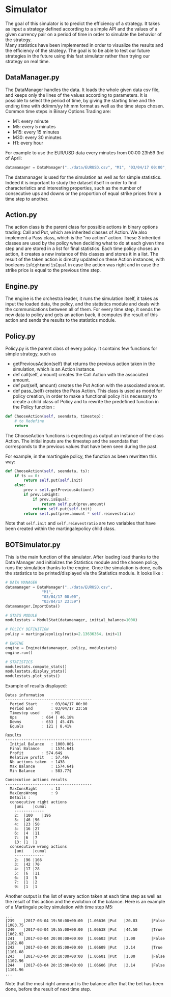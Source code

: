 # Simulator
The goal of this simulator is to predict the efficiency of a strategy. It takes as input a strategy defined according to a simple API and the values of a given currency pair on a period of time in order to simulate the behavior of the strategy.  
Many statistics have been implemented in order to visualize the results and the efficiency of the strategy. The goal is to be able to test our future strategies in the future using this fast simulator rather than trying our strategy on real time.

## DataManager.py
The DataManager handles the data. It loads the whole given data csv file, and keeps only the lines of the values according to parameters. It is possible to select the period of time, by giving the starting time and the ending time with dd/mm/yy hh:mm format as well as the time steps chosen. Common time steps in Binary Options Trading are:
* M1: every minute
* M5: every 5 minutes
* M15: every 15 minutes
* M30: every 30 minutes
* H1: every hour

For example to use the EUR/USD data every minutes from 00:00 23h59 3rd of April:
```python
datamanager = DataManager("../data/EURUSD.csv", "M1", "03/04/17 00:00", "03/04/17 23:59")
```

The datamanager is used for the simulation as well as for simple statistics. Indeed it is important to study the dataset itself in order to find characteristics and interesting properties, such as the number of consecutive ups and downs or the proportion of equal strike prices from a time step to another.

## Action.py

The action class is the parent class for possible actions in binary options trading: Call and Put, which are inherited classes of Action. We also implement a Pass class, which is the "no action" action. These 3 inherited classes are used by the policy when deciding what to do at each given time step and are stored in a list for final statistics. Each time policy choses an action, it creates a new instance of this classes and stores it in a list. The result of the taken action is directly updated on these Action instances, with booleans ```isRight```and ```ìsEqual``` in case the action was right and in case the strike price is equal to the previous time step.


## Engine.py

The engine is the orchestra leader, it runs the simulation itself, it takes as input the loaded data, the policy, and the statistics module and deals with the communications between all of them. For every time step, it sends the new data to policy and gets an action back, it computes the result of this action and sends the results to the statistics module.

## Policy.py

Policy.py is the parent class of every policy. It contains few functions for simple strategy, such as
* getPreviousAction(self) that returns the previous action taken in the simulation, which is an Action instance.
* def call(self, amount) creates the Call Action with the associated amount.
* def put(self, amount) creates the Put Action with the associated amount.
* def pass_(self) creates the Pass Action.
This class is used as model for policy creation, in order to make a functional policy it is necessary to create a child class of Policy and to rewrite the predefined function in the Policy function :

```python
def ChooseAction(self, seendata, timestep):
    # to Redefine
    return
```

The ChooseAction functions is expecting as output an instance of the class Action. The initial inputs are the timestep and the seendata that corresponds to the previous values that have been seen during the past.

For example, in the martingale policy, the function as been rewritten this way:

```python
def ChooseAction(self, seendata, ts):
    if ts == 0:
        return self.put(self.init)
    else:
        prev = self.getPreviousAction()
        if prev.isRight:
            if prev.isEqual:
                return self.put(prev.amount)
            return self.put(self.init)
        return self.put(prev.amount * self.reinvestratio)
```

Note that ```self.init``` and ```self.reinvestratio``` are two variables that have been created within the martingalepolicy child class.


## BOTSimulator.py

This is the main function of the simulator. After loading load thanks to the Data Manager and initializes the Statistics module and the chosen policy, runs the simulation thanks to the engine. Once the simulation is done, calls the statistics to be printed/displayed via the Statistics module.
It looks like :

```python
# DATA MANAGER
datamanager = DataManager("../data/EURUSD.csv",
                "M1",
                "03/04/17 00:00",
                "03/04/17 23:59")
datamanager.ImportData()

# STATS MODULE
modulestats = ModulStat(datamanager, initial_balance=1000)

# POLICY DEFINITION
policy = martingalepolicy(ratio=2.13636364, init=1)

# ENGINE
engine = Engine(datamanager, policy, modulestats)
engine.run()

# STATISTICS
modulestats.compute_stats()
modulestats.display_stats()
modulestats.plot_stats()
```

Example of results displayed:
```
Datas information
--------------------------------------
  Period Start		: 03/04/17 00:00
  Period End		: 03/04/17 23:58
  Timestep used		: M1
  Ups			: 664 | 46.18%
  Downs			: 653 | 45.41%
  Equals		: 121 | 8.41%

Results
--------------------------------------
  Initial Balance	: 1000.00$
  Final Balance		: 1574.64$
  Profit		: 574.64$
  Relative profit	: 57.46%
  Nb actions taken	: 1438
  Max Balance		: 1574.64$
  Min Balance		: 583.77$

Consecutive actions results
--------------------------------------
  MaxConsRight		: 13
  MaxConsWrong		: 9
  Details :
  consecutive right actions
   	|uni	|cumul
   	-------------
    2:	|100	|196
    3:	|46	|96
    4:	|23	|50
    5:	|16	|27
    6:	|4	|11
    7:	|6	|7
    13:	|1	|1
  consecutive wrong actions
   	|uni	|cumul
   	-------------
    2:	|96	|166
    3:	|42	|70
    4:	|17	|28
    5:	|6	|11
    6:	|3	|5
    7:	|1	|2
    9:	|1	|1
```

Another output is the list of every action taken at each time step as well as the result of this action and the evolution of the balance. Here is an example of a Martingale policy simulation with time step M5:
```
...
|239	|2017-03-04 19:50:00+00:00	|1.06636 |Put	|20.83		|False	|1083.75
|240	|2017-03-04 19:55:00+00:00	|1.06638 |Put	|44.50		|True	|1062.92
|241	|2017-03-04 20:00:00+00:00	|1.06603 |Put	|1.00		|False	|1102.08
|242	|2017-03-04 20:05:00+00:00	|1.06609 |Put	|2.14		|True	|1101.08
|243	|2017-03-04 20:10:00+00:00	|1.06601 |Put	|1.00		|False	|1102.96
|244	|2017-03-04 20:15:00+00:00	|1.06606 |Put	|2.14		|False	|1101.96
...
```
Note that the most right ammount is the balance after that the bet has been done, before the result of next time step.
